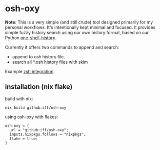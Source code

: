 # osh-oxy

**Note:** This is a very simple (and still crude) tool designed primarily for my personal workflows. It's intentionally kept minimal and focused. It provides simple fuzzy history search using our own history format, based on our Python [one-shell-history](https://github.com/dkuettel/one-shell-history).

Currently it offers two commands to append and search:

- append to osh history file
- search all \*.osh history files with skim

Example [zsh integration](https://github.com/iff/fleet/blob/14d6e4159f2db62a0bc2ccb4bcec85f8a796585e/home/modules/shell/zsh/zshrcd/osh.zsh).

## installation (nix flake)

build with nix:

```
nix build github:iff/osh-oxy
```

using osh-oxy with flakes:

```
osh-oxy = {
  url = "github:iff/osh-oxy";
  inputs.nixpkgs.follows = "nixpkgs";
  flake = true;
}
```
